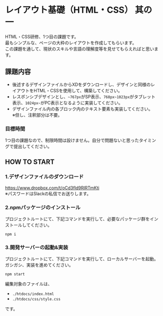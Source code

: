 # レイアウト基礎（HTML・CSS） 其の一

HTML・CSS研修、1つ目の課題です。  
最もシンプルな、ページの大枠のレイアウトを作成してもらいます。  
この課題を通して、現状のスキルや言語の理解度等を見せてもらえればと思います。

## 課題内容

- 後述するデザインファイルからXDをダウンロードし、デザインと同様のレイアウトをHTML・CSSを使用して、構築してください。
- レスポンシブデザインとし、`~767px`がSP表示、`768px~1023px`がタブレット表示、`1024px~`がPC表示となるように実装してください。
- デザインファイル内の各ブロック内のテキスト要素も実装してください。  
  ※但し、注釈部分は不要。

### 目標時間

1つ目の課題なので、制限時間は設けません。自分で問題ないと思ったタイミングで提出してください。

## HOW TO START

### 1.デザインファイルのダウンロード

<https://www.dropbox.com/t/oCd3fld9RIRTmKti>  
※パスワードはSlackの私信でお送りします。

### 2.npmパッケージのインストール

プロジェクトルートにて、下記コマンドを実行して、必要なパッケージ群をインストールしてください。

```npm
npm i
```

### 3.開発サーバーの起動&実装

プロジェクトルートにて、下記コマンドを実行して、ローカルサーバーを起動。  
ガシガシ、実装を進めてください。  

```npm
npm start
```

編集対象のファイルは、

- `./htdocs/index.html`
- `./htdocs/css/style.css`

です。
